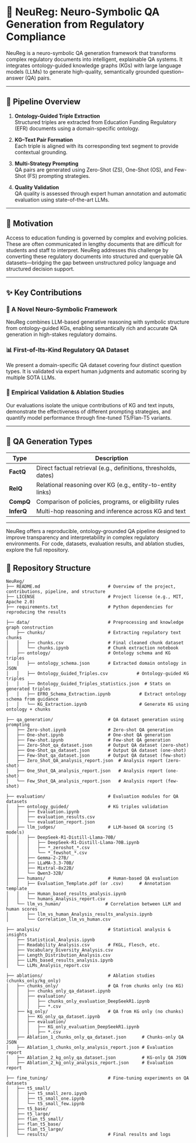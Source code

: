 # 🧠 NeuReg: Neuro-Symbolic QA Generation from Regulatory Compliance

NeuReg is a neuro-symbolic QA generation framework that transforms complex regulatory documents into intelligent, explainable QA systems. It integrates ontology-guided knowledge graphs (KGs) with large language models (LLMs) to generate high-quality, semantically grounded question–answer (QA) pairs.

---

## 🔄 Pipeline Overview

1. **Ontology-Guided Triple Extraction**  
   Structured triples are extracted from Education Funding Regulatory (EFR) documents using a domain-specific ontology.

2. **KG–Text Pair Formation**  
   Each triple is aligned with its corresponding text segment to provide contextual grounding.

3. **Multi-Strategy Prompting**  
   QA pairs are generated using Zero-Shot (ZS), One-Shot (OS), and Few-Shot (FS) prompting strategies.

4. **Quality Validation**  
   QA quality is assessed through expert human annotation and automatic evaluation using state-of-the-art LLMs.

---

## 🚀 Motivation

Access to education funding is governed by complex and evolving policies. These are often communicated in lengthy documents that are difficult for students and staff to interpret. NeuReg addresses this challenge by converting these regulatory documents into structured and queryable QA datasets—bridging the gap between unstructured policy language and structured decision support.

---

## ✨ Key Contributions

### 🧠 A Novel Neuro-Symbolic Framework

NeuReg combines LLM-based generative reasoning with symbolic structure from ontology-guided KGs, enabling semantically rich and accurate QA generation in high-stakes regulatory domains.

### 📊 First-of-Its-Kind Regulatory QA Dataset

We present a domain-specific QA dataset covering four distinct question types. It is validated via expert human judgments and automatic scoring by multiple SOTA LLMs.

### 🔬 Empirical Validation & Ablation Studies

Our evaluations isolate the unique contributions of KG and text inputs, demonstrate the effectiveness of different prompting strategies, and quantify model performance through fine-tuned T5/Flan-T5 variants.

---

## 🎯 QA Generation Types

| Type      | Description |
|-----------|-------------|
| **FactQ**   | Direct factual retrieval (e.g., definitions, thresholds, dates) |
| **RelQ**    | Relational reasoning over KG (e.g., entity-to-entity links) |
| **CompQ**   | Comparison of policies, programs, or eligibility rules |
| **InferQ**  | Multi-hop reasoning and inference across KG and text |

---

NeuReg offers a reproducible, ontology-grounded QA pipeline designed to improve transparency and interpretability in complex regulatory environments. For code, datasets, evaluation results, and ablation studies, explore the full repository.

## 📂 Repository Structure

```text
NeuReg/
├── README.md                          # Overview of the project, contributions, pipeline, and structure
├── LICENSE                            # Project license (e.g., MIT, Apache 2.0)
├── requirements.txt                   # Python dependencies for reproducing the results

├── data/                              # Preprocessing and knowledge graph construction
│   ├── chunks/                        # Extracting regulatory text chunks
│   │   ├── chunks.csv                 # Final cleaned chunk dataset
│   │   └── chunks.ipynb               # Chunk extraction notebook
│   ├── ontology/                      # Ontology schema and KG triples
│   │   ├── ontology_schema.json       # Extracted domain ontology in JSON
│   │   ├── Ontology_Guided_Triples.csv           # Ontology-guided KG triples
│   │   ├── Ontology_Guided_Triples_statistics.json  # Stats on generated triples
│   │   ├── EFRO_Schema_Extraction.ipynb           # Extract ontology schema from guidance
│   │   └── KG_Extraction.ipynb                    # Generate KG using ontology + chunks

├── qa_generation/                     # QA dataset generation using prompting
│   ├── Zero-shot.ipynb                # Zero-shot QA generation
│   ├── One-shot.ipynb                 # One-shot QA generation
│   ├── Few-shot.ipynb                 # Few-shot QA generation
│   ├── Zero-Shot_qa_dataset.json      # Output QA dataset (zero-shot)
│   ├── One-Shot_qa_dataset.json       # Output QA dataset (one-shot)
│   ├── Few-Shot_qa_dataset.json       # Output QA dataset (few-shot)
│   ├── Zero_Shot_QA_analysis_report.json  # Analysis report (zero-shot)
│   ├── One_Shot_QA_analysis_report.json   # Analysis report (one-shot)
│   └── Few_Shot_QA_analysis_report.json   # Analysis report (few-shot)

├── evaluation/                        # Evaluation modules for QA datasets
│   ├── ontology_guided/               # KG triples validation
│   │   ├── Evaluation.ipynb
│   │   ├── evaluation_results.csv
│   │   └── evaluation_report.json
│   ├── llm_judges/                    # LLM-based QA scoring (5 models)
│   │   ├── DeepSeek-R1-Distill-Llama-70B/
│   │   │   ├── DeepSeek-R1-Distill-Llama-70B.ipynb
│   │   │   ├── *_zeroshot_*.csv
│   │   │   └── *_fewshot_*.csv
│   │   ├── Gemma-2-27B/
│   │   ├── LLaMA-3.3-70B/
│   │   ├── Mixtral-8x22B/
│   │   └── Qwen3-32B/
│   ├── humans/                        # Human-based QA evaluation
│   │   ├── Evaluation_Template.pdf (or .csv)      # Annotation template
│   │   ├── Human_based_results_analysis.ipynb
│   │   └── humans_Analysis_report.csv
│   └── llm_vs_human/                 # Correlation between LLM and human scores
│       ├── llm_vs_human_Analysis_results_analysis.ipynb
│       └── Correlation_llm_vs_human.csv

├── analysis/                          # Statistical analysis & insights
│   ├── Statistical_Analysis.ipynb
│   ├── Readability_Analysis.csv       # FKGL, Flesch, etc.
│   ├── Vocabulary_Diversity_Analysis.csv
│   ├── Length_Distribution_Analysis.csv
│   ├── LLMs_based_results_analysis.ipynb
│   └── LLMs_Analysis_report.csv

├── ablations/                         # Ablation studies (chunks_only/kg_only)
│   ├── chunks_only/                   # QA from chunks only (no KG)
│   │   ├── chunks_only_qa_dataset.ipynb
│   │   ├── evaluation/
│   │   │   ├── chunks_only_evaluation_DeepSeekR1.ipynb
│   │   │   ├── *.csv
│   ├── kg_only/                       # QA from KG only (no chunks)
│   │   ├── KG_only_qa_dataset.ipynb
│   │   ├── evaluation/
│   │   │   ├── KG_only_evaluation_DeepSeekR1.ipynb
│   │   │   ├── *.csv
│   ├── Ablation_1_chunks_only_qa_dataset.json      # Chunks-only QA JSON
│   ├── Ablation_1_chunks_only_analysis_report.json # Evaluation report
│   ├── Ablation_2_kg_only_qa_dataset.json          # KG-only QA JSON
│   ├── Ablation_2_kg_only_analysis_report.json     # Evaluation report

├── fine_tuning/                       # Fine-tuning experiments on QA datasets
│   ├── t5_small/
│   │   ├── t5_small_zero.ipynb
│   │   ├── t5_small_one.ipynb
│   │   └── t5_small_few.ipynb
│   ├── t5_base/
│   ├── t5_large/
│   ├── flan_t5_small/
│   ├── flan_t5_base/
│   ├── flan_t5_large/
│   └── results/                       # Final results and logs
```
